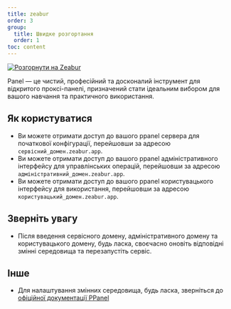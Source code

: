 ```yaml
---
title: zeabur
order: 3
group:
  title: Швидке розгортання
  order: 1
toc: content
---
```


[![Розгорнути на Zeabur](https://zeabur.com/button.svg)](https://zeabur.com/templates/IBPWWW)

Panel — це чистий, професійний та досконалий інструмент для відкритого проксі-панелі, призначений стати ідеальним вибором для вашого навчання та практичного використання.

## Як користуватися

- Ви можете отримати доступ до вашого ppanel сервера для початкової конфігурації, перейшовши за адресою `сервісний_домен.zeabur.app`.
- Ви можете отримати доступ до вашого ppanel адміністративного інтерфейсу для управлінських операцій, перейшовши за адресою `адміністративний_домен.zeabur.app`.
- Ви можете отримати доступ до вашого ppanel користувацького інтерфейсу для використання, перейшовши за адресою `користувацький_домен.zeabur.app`.

## Зверніть увагу

- Після введення сервісного домену, адміністративного домену та користувацького домену, будь ласка, своєчасно оновіть відповідні змінні середовища та перезапустіть сервіс.

## Інше

- Для налаштування змінних середовища, будь ласка, зверніться до [офіційної документації PPanel](https://ppanel.dev/)

